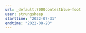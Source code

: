 ```yaml
---
url: _default:7000contestblue-foot
user: strungsheep
starttime: "2022-07-31"
endtime: "2022-08-20"
---
```

<reserve />